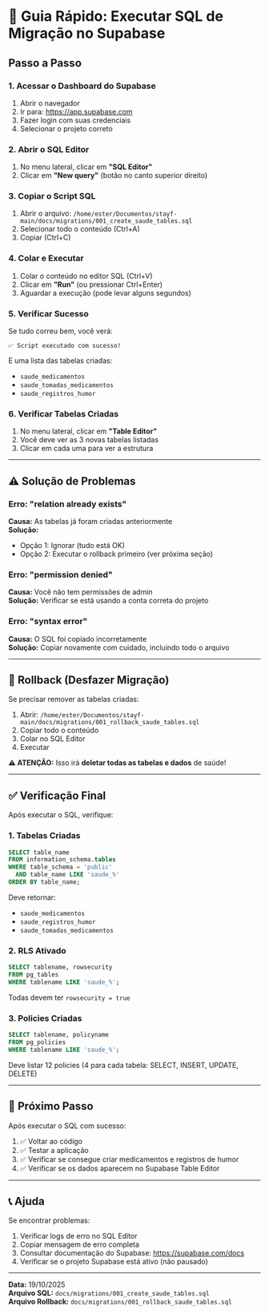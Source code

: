 # 🚀 Guia Rápido: Executar SQL de Migração no Supabase

## Passo a Passo

### 1. Acessar o Dashboard do Supabase
1. Abrir o navegador
2. Ir para: https://app.supabase.com
3. Fazer login com suas credenciais
4. Selecionar o projeto correto

### 2. Abrir o SQL Editor
1. No menu lateral, clicar em **"SQL Editor"**
2. Clicar em **"New query"** (botão no canto superior direito)

### 3. Copiar o Script SQL
1. Abrir o arquivo: `/home/ester/Documentos/stayf-main/docs/migrations/001_create_saude_tables.sql`
2. Selecionar todo o conteúdo (Ctrl+A)
3. Copiar (Ctrl+C)

### 4. Colar e Executar
1. Colar o conteúdo no editor SQL (Ctrl+V)
2. Clicar em **"Run"** (ou pressionar Ctrl+Enter)
3. Aguardar a execução (pode levar alguns segundos)

### 5. Verificar Sucesso
Se tudo correu bem, você verá:
```
✅ Script executado com sucesso!
```

E uma lista das tabelas criadas:
- `saude_medicamentos`
- `saude_tomadas_medicamentos`
- `saude_registros_humor`

### 6. Verificar Tabelas Criadas
1. No menu lateral, clicar em **"Table Editor"**
2. Você deve ver as 3 novas tabelas listadas
3. Clicar em cada uma para ver a estrutura

---

## ⚠️ Solução de Problemas

### Erro: "relation already exists"
**Causa:** As tabelas já foram criadas anteriormente  
**Solução:** 
- Opção 1: Ignorar (tudo está OK)
- Opção 2: Executar o rollback primeiro (ver próxima seção)

### Erro: "permission denied"
**Causa:** Você não tem permissões de admin  
**Solução:** Verificar se está usando a conta correta do projeto

### Erro: "syntax error"
**Causa:** O SQL foi copiado incorretamente  
**Solução:** Copiar novamente com cuidado, incluindo todo o arquivo

---

## 🔄 Rollback (Desfazer Migração)

Se precisar remover as tabelas criadas:

1. Abrir: `/home/ester/Documentos/stayf-main/docs/migrations/001_rollback_saude_tables.sql`
2. Copiar todo o conteúdo
3. Colar no SQL Editor
4. Executar

**⚠️ ATENÇÃO:** Isso irá **deletar todas as tabelas e dados** de saúde!

---

## ✅ Verificação Final

Após executar o SQL, verifique:

### 1. Tabelas Criadas
```sql
SELECT table_name 
FROM information_schema.tables 
WHERE table_schema = 'public' 
  AND table_name LIKE 'saude_%'
ORDER BY table_name;
```

Deve retornar:
- `saude_medicamentos`
- `saude_registros_humor`
- `saude_tomadas_medicamentos`

### 2. RLS Ativado
```sql
SELECT tablename, rowsecurity 
FROM pg_tables 
WHERE tablename LIKE 'saude_%';
```

Todas devem ter `rowsecurity = true`

### 3. Policies Criadas
```sql
SELECT tablename, policyname 
FROM pg_policies 
WHERE tablename LIKE 'saude_%';
```

Deve listar 12 policies (4 para cada tabela: SELECT, INSERT, UPDATE, DELETE)

---

## 🎯 Próximo Passo

Após executar o SQL com sucesso:
1. ✅ Voltar ao código
2. ✅ Testar a aplicação
3. ✅ Verificar se consegue criar medicamentos e registros de humor
4. ✅ Verificar se os dados aparecem no Supabase Table Editor

---

## 📞 Ajuda

Se encontrar problemas:
1. Verificar logs de erro no SQL Editor
2. Copiar mensagem de erro completa
3. Consultar documentação do Supabase: https://supabase.com/docs
4. Verificar se o projeto Supabase está ativo (não pausado)

---

**Data:** 19/10/2025  
**Arquivo SQL:** `docs/migrations/001_create_saude_tables.sql`  
**Arquivo Rollback:** `docs/migrations/001_rollback_saude_tables.sql`
